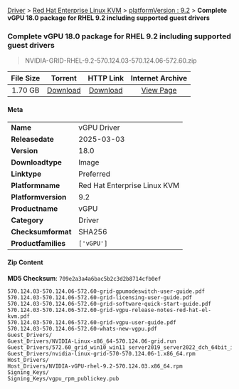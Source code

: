 
[Driver](/README.md)  >  [Red Hat Enterprise Linux KVM](/index/Driver/Red_Hat_Enterprise_Linux_KVM.md)  >  [platformVersion : 9.2](/index/Driver/Red_Hat_Enterprise_Linux_KVM/9.2.md)  >  **Complete vGPU 18.0 package for RHEL 9.2 including supported guest drivers**


###    Complete vGPU 18.0 package for RHEL 9.2 including supported guest drivers

> NVIDIA-GRID-RHEL-9.2-570.124.03-570.124.06-572.60.zip   


| **File Size** | **Torrent**  | **HTTP Link** | **Internet Archive** |
|:-------------:|:------------:|:-------------:|:--------------------:|
| 1.70 GB |  [Download](https://archive.org/download/nvgpu_NVIDIA-GRID-RHEL-9.2-570.124.03-570.124.06-572.60.zip/nvgpu_NVIDIA-GRID-RHEL-9.2-570.124.03-570.124.06-572.60.zip_archive.torrent)       | [Download](https://archive.org/compress/nvgpu_NVIDIA-GRID-RHEL-9.2-570.124.03-570.124.06-572.60.zip) | [View Page](https://archive.org/details/nvgpu_NVIDIA-GRID-RHEL-9.2-570.124.03-570.124.06-572.60.zip)       |

#### Meta

<table>
<tr><td><strong>Name</strong></td><td>vGPU Driver</td></tr>
<tr><td><strong>Releasedate</strong></td><td>2025-03-03</td></tr>
<tr><td><strong>Version</strong></td><td>18.0</td></tr>
<tr><td><strong>Downloadtype</strong></td><td>Image</td></tr>
<tr><td><strong>Linktype</strong></td><td>Preferred</td></tr>
<tr><td><strong>Platformname</strong></td><td>Red Hat Enterprise Linux KVM</td></tr>
<tr><td><strong>Platformversion</strong></td><td>9.2</td></tr>
<tr><td><strong>Productname</strong></td><td>vGPU</td></tr>
<tr><td><strong>Category</strong></td><td>Driver</td></tr>
<tr><td><strong>Checksumformat</strong></td><td>SHA256</td></tr>
<tr><td><strong>Productfamilies</strong></td><td><code>['vGPU']</code></td></tr>
</table>

#### Zip Content

**MD5 Checksum**: `709e2a3a4a6bac5b2c3d2b8714cfb0ef`

```text
570.124.03-570.124.06-572.60-grid-gpumodeswitch-user-guide.pdf
570.124.03-570.124.06-572.60-grid-licensing-user-guide.pdf
570.124.03-570.124.06-572.60-grid-software-quick-start-guide.pdf
570.124.03-570.124.06-572.60-grid-vgpu-release-notes-red-hat-el-kvm.pdf
570.124.03-570.124.06-572.60-grid-vgpu-user-guide.pdf
570.124.03-570.124.06-572.60-whats-new-vgpu.pdf
Guest_Drivers/
Guest_Drivers/NVIDIA-Linux-x86_64-570.124.06-grid.run
Guest_Drivers/572.60_grid_win10_win11_server2019_server2022_dch_64bit_international.exe
Guest_Drivers/nvidia-linux-grid-570-570.124.06-1.x86_64.rpm
Host_Drivers/
Host_Drivers/NVIDIA-vGPU-rhel-9.2-570.124.03.x86_64.rpm
Signing_Keys/
Signing_Keys/vgpu_rpm_publickey.pub
```